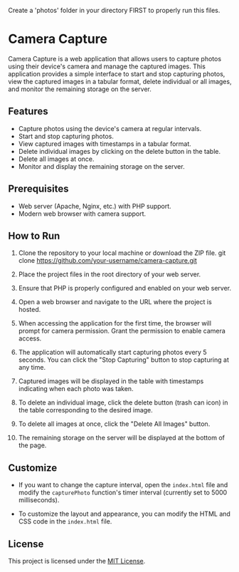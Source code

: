 Create a 'photos' folder in your directory FIRST to properly run this files.

# Camera Capture

Camera Capture is a web application that allows users to capture photos using their device's camera and manage the captured images. This application provides a simple interface to start and stop capturing photos, view the captured images in a tabular format, delete individual or all images, and monitor the remaining storage on the server.

## Features

- Capture photos using the device's camera at regular intervals.
- Start and stop capturing photos.
- View captured images with timestamps in a tabular format.
- Delete individual images by clicking on the delete button in the table.
- Delete all images at once.
- Monitor and display the remaining storage on the server.

## Prerequisites

- Web server (Apache, Nginx, etc.) with PHP support.
- Modern web browser with camera support.

## How to Run

1. Clone the repository to your local machine or download the ZIP file.
git clone https://github.com/your-username/camera-capture.git


2. Place the project files in the root directory of your web server.

3. Ensure that PHP is properly configured and enabled on your web server.

4. Open a web browser and navigate to the URL where the project is hosted.

5. When accessing the application for the first time, the browser will prompt for camera permission. Grant the permission to enable camera access.

6. The application will automatically start capturing photos every 5 seconds. You can click the "Stop Capturing" button to stop capturing at any time.

7. Captured images will be displayed in the table with timestamps indicating when each photo was taken.

8. To delete an individual image, click the delete button (trash can icon) in the table corresponding to the desired image.

9. To delete all images at once, click the "Delete All Images" button.

10. The remaining storage on the server will be displayed at the bottom of the page.

## Customize

- If you want to change the capture interval, open the `index.html` file and modify the `capturePhoto` function's timer interval (currently set to 5000 milliseconds).

- To customize the layout and appearance, you can modify the HTML and CSS code in the `index.html` file.

## License

This project is licensed under the [MIT License](LICENSE).


